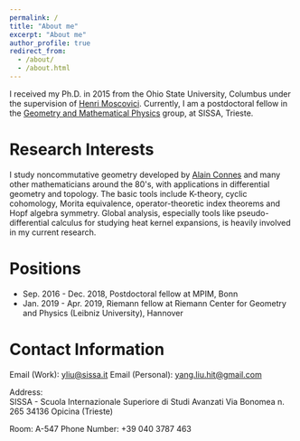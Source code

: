 ```yaml
---
permalink: /
title: "About me"
excerpt: "About me"
author_profile: true
redirect_from: 
  - /about/
  - /about.html
---
```




I received my Ph.D. in 2015 from the Ohio State University, Columbus under the
  supervision of [Henri
  Moscovici](https://www.genealogy.math.ndsu.nodak.edu/id.php?id=11648).
  Currently, I am a  postdoctoral fellow in the [Geometry and Mathematical Physics][gmphsissa] group, 
  at SISSA, Trieste.

Research Interests
======
I study noncommutative geometry developed by [Alain Connes][conneshp] and many other mathematicians around the 80's, with applications in differential geometry and topology. The basic tools include K-theory, cyclic cohomology, Morita equivalence, operator-theoretic index theorems and Hopf algebra symmetry. 
Global analysis, especially tools like  pseudo-differential calculus for
studying heat kernel expansions, is heavily involved in my current research.

Positions
======
- Sep. 2016 - Dec. 2018,  Postdoctoral fellow at MPIM, Bonn
- Jan. 2019 - Apr. 2019, Riemann fellow at Riemann Center for Geometry and Physics (Leibniz University), Hannover


Contact Information
======
Email (Work): yliu@sissa.it
Email (Personal): yang.liu.hit@gmail.com


Address:  
SISSA - Scuola Internazionale Superiore di Studi Avanzati
Via Bonomea n. 265
34136 Opicina (Trieste)

Room: A-547
Phone Number: +39 040 3787 463

[conneshp]: http://www.alainconnes.org/en/  
[gmphsissa]: https://www.math.sissa.it/people/1


